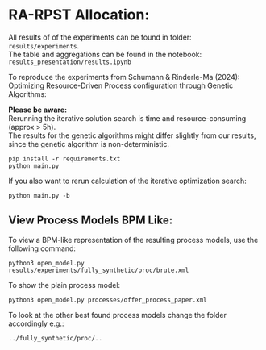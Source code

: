 # RA-RPST Allocation:

All results of of the experiments can be found in folder: `results/experiments`. <br>
The table and aggregations can be found in the notebook: `results_presentation/results.ipynb`

To reproduce the experiments from Schumann & Rinderle-Ma (2024): Optimizing Resource-Driven Process
configuration through Genetic Algorithms:

**Please be aware:** <br> Rerunning the iterative solution search is time and resource-consuming (approx > 5h). <br>
The results for the genetic algorithms might differ slightly from our results, since the genetic algorithm is non-deterministic.
```
pip install -r requirements.txt
python main.py
```

If you also want to rerun calculation of the iterative optimization search:
```
python main.py -b
```
## View Process Models BPM Like: 
To view a BPM-like representation of the resulting process models, use the following command:
```
python3 open_model.py results/experiments/fully_synthetic/proc/brute.xml
```
To show the plain process model: 
```
python3 open_model.py processes/offer_process_paper.xml
```
To look at the other best found process models change the folder accordingly e.g.:
```
../fully_synthetic/proc/..
```
